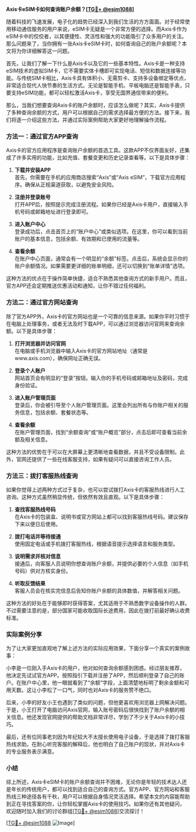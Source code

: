 **Axis卡eSIM卡如何查询账户余额？[[TG💪+ @esim1088](https://t.me/s/esim1088)]**

随着科技的飞速发展，电子化的趋势已经深入到我们生活的方方面面。对于经常使用移动通信服务的用户来说，eSIM卡无疑是一个非常方便的选择。而Axis卡作为eSIM卡中的佼佼者，以其便捷性、灵活性和强大的功能吸引了众多用户的关注。那么问题来了，当你拥有一张Axis卡eSIM卡时，如何查询自己的账户余额呢？本文将为你详细解答这一问题。

首先，让我们了解一下什么是Axis卡以及它的一些基本特性。Axis卡是一种支持eSIM技术的虚拟SIM卡，它不需要实体卡槽即可实现电话、短信和数据连接等功能。与传统SIM卡相比，Axis卡具有体积小、无需剪卡、支持多设备绑定等优点，非常适合现代人快节奏的生活方式。无论是智能手机、平板电脑还是智能手表，只要支持eSIM功能，都可以轻松激活Axis卡，享受无国界通信带来的便利。

那么，当我们想要查询Axis卡的账户余额时，应该怎么做呢？其实，Axis卡提供了多种查询余额的方式，用户可以根据自己的需求选择最方便的方法。接下来，我们将逐一介绍这些方法，并通过实际案例帮助大家更好地理解操作流程。

### 方法一：通过官方APP查询

Axis卡的官方应用程序是查询账户余额的首选工具。这款APP不仅界面友好，还集成了许多实用的功能，比如充值、套餐变更和历史记录查看等。以下是具体步骤：

1. **下载并安装APP**  
   首先，你需要在手机的应用商店搜索“Axis”或“Axis eSIM”，下载官方应用程序。确保从正规渠道获取，以避免安全风险。

2. **注册并登录账号**  
   打开APP后，按照提示完成注册流程。如果你已经是Axis卡用户，直接输入手机号码或邮箱地址进行登录即可。

3. **进入账户中心**  
   登录成功后，点击首页上的“账户中心”或类似选项。在这里，你可以看到当前账户的基本信息，包括余额、有效期和已使用的流量等。

4. **查看余额**  
   在账户中心页面，通常会有一个明显的“余额”标签。点击后，系统会显示你的账户余额情况。如果需要更详细的账单明细，还可以切换到“账单详情”选项。

这种方法的优点在于操作简单快捷，适合不熟悉其他查询方式的新手用户。而且，官方APP还会定期推送优惠活动和通知，让你不错过任何福利。

### 方法二：通过官方网站查询

除了官方APP外，Axis卡的官方网站也是一个可靠的信息来源。如果你平时习惯于在电脑上处理事务，或者无法及时下载APP，可以通过浏览器访问官网来查询余额。以下是具体步骤：

1. **打开浏览器并访问官网**  
   在电脑或手机浏览器中输入Axis卡的官方网站地址（通常是www.axis.com），确保网址正确无误。

2. **登录个人账户**  
   网站首页会有明显的“登录”按钮。输入你的手机号码或邮箱地址及密码，完成身份验证。

3. **进入账户管理页面**  
   登录后，你会被引导至个人账户管理页面。这里会列出所有与你账户相关的服务信息，包括余额、套餐状态等。

4. **查看余额**  
   在账户管理页面，找到“余额查询”或“账户概览”部分，点击后即可查看当前余额及相关信息。

这种方法的优势在于可以在大屏幕上更清晰地查看数据，并且不受设备限制。此外，官网还提供了一些在线客服支持，如果有疑问可以直接咨询工作人员。

### 方法三：拨打客服热线查询

如果你觉得上述两种方式过于复杂，也可以尝试拨打Axis卡的客服热线进行人工咨询。这种方式虽然稍显传统，但依然有效且直观。以下是具体步骤：

1. **查找客服热线号码**  
   在Axis卡的包装盒、说明书或官方网站上都可以找到客服热线号码。建议保存下来以便日后使用。

2. **拨打电话并等待接通**  
   使用固定电话或手机拨打客服热线，根据语音提示选择语言和服务类型。

3. **说明需求并核对信息**  
   接通后，向客服人员说明你想查询账户余额，并提供必要的个人信息（如手机号码）供对方核实身份。

4. **听取反馈结果**  
   客服人员会在核实完信息后告知你账户余额的具体数值，并解答相关问题。

这种方法的好处在于能够即时获得答案，尤其适用于不熟悉数字设备操作的人群。不过需要注意的是，部分国家可能收取国际长途费用，因此在拨打前最好确认收费标准。

### 实际案例分享

为了让大家更加直观地了解上述方法的实际应用效果，下面分享一个真实的案例故事：

小李是一位刚入手Axis卡的用户，他对如何查询余额感到困惑。经过朋友推荐，他决定先试试官方APP。按照指引下载并注册了APP，然后顺利登录了自己的账户。在账户中心里，他一眼就看到了“余额”字段，上面清楚地标明了剩余金额和可用天数。这让小李松了一口气，同时也对Axis卡的服务赞不绝口。

后来，小李的好友小王也遇到了类似的问题，但他更喜欢用浏览器上网解决问题。于是，小王打开了电脑访问Axis官网，输入账号密码后很快找到了账户余额的相关信息。他还发现官网提供的帮助文档非常详尽，学到了不少关于Axis卡的小技巧。

最后，还有位同事老刘因为年纪较大不太擅长使用电子设备，于是选择了拨打客服热线求助。在耐心听完客服的解释后，他也明白了自己账户的现状，并对Axis卡的专业服务表示满意。

### 小结

综上所述，Axis卡eSIM卡的账户余额查询并不困难，无论你是年轻的技术达人还是年长的传统用户，都可以找到适合自己的查询方式。官方APP、官方网站和客服热线三种途径各有千秋，用户可以根据自身情况灵活选择。希望本文的内容能帮助到正在寻找答案的你，让你轻松掌握Axis卡的使用技巧。如果你还有其他疑问，欢迎随时加入我们的讨论群组[[TG💪+ @esim1088](https://t.me/s/esim1088)]交流探讨！

[[TG💪+ @esim1088](https://t.me/s/esim1088) ![Image](https://i.postimg.cc/4NQfJmqS/Snipaste-2025-05-13-00-14-12.png)]